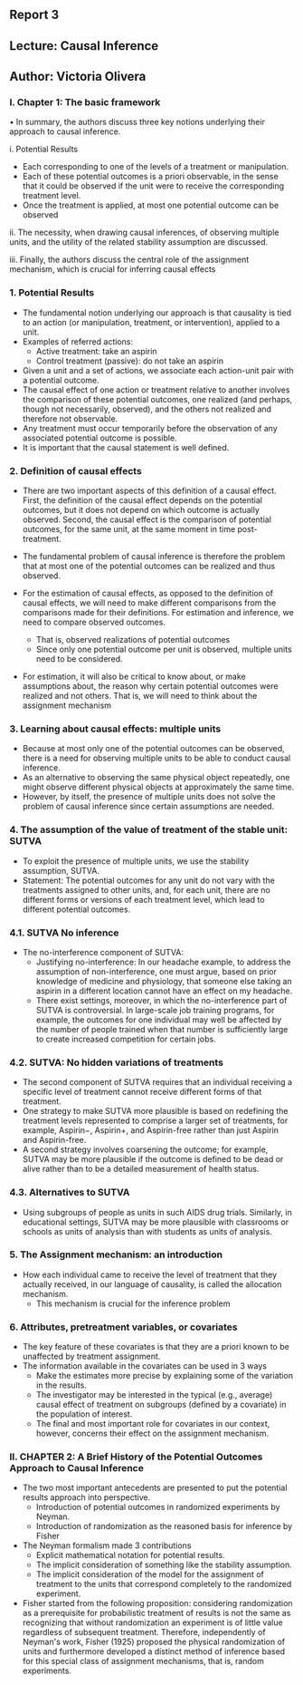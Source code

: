 ## Report 3
## Lecture: Causal Inference
## Author: Victoria Olivera

### I.	Chapter 1: The basic framework
•	In summary, the authors discuss three key notions underlying their approach to causal inference.

i.	Potential Results
-	Each corresponding to one of the levels of a treatment or manipulation.
-	Each of these potential outcomes is a priori observable, in the sense that it could be observed if the unit were to receive the corresponding treatment level. 
-	Once the treatment is applied, at most one potential outcome can be observed

ii.	The necessity, when drawing causal inferences, of observing multiple units, and the utility of the related stability assumption are discussed.

iii.	Finally, the authors discuss the central role of the assignment mechanism, which is crucial for inferring causal effects

### 1.	Potential Results
-	The fundamental notion underlying our approach is that causality is tied to an action (or manipulation, treatment, or intervention), applied to a unit.
-	Examples of referred actions:
	* Active treatment: take an aspirin
    * Control treatment (passive): do not take an aspirin
-	Given a unit and a set of actions, we associate each action-unit pair with a potential outcome.
-	The causal effect of one action or treatment relative to another involves the comparison of these potential outcomes, one realized (and perhaps, though not necessarily, observed), and the others not realized and therefore not observable.
-	Any treatment must occur temporarily before the observation of any associated potential outcome is possible.
-	It is important that the causal statement is well defined. 

### 2.	Definition of causal effects
-	There are two important aspects of this definition of a causal effect. First, the definition of the causal effect depends on the potential outcomes, but it does not depend on which outcome is actually observed. Second, the causal effect is the comparison of potential outcomes, for the same unit, at the same moment in time post-treatment.
-	The fundamental problem of causal inference is therefore the problem that at most one of the potential outcomes can be realized and thus observed.
-	For the estimation of causal effects, as opposed to the definition of causal effects, we will need to make different comparisons from the comparisons made for their definitions. For estimation and inference, we need to compare observed outcomes.
	* That is, observed realizations of potential outcomes
	* Since only one potential outcome per unit is observed, multiple units need to be considered.

-   For estimation, it will also be critical to know about, or make assumptions about, the reason why certain potential outcomes were realized and not others. That is, we will need to think about the assignment mechanism

### 3.	Learning about causal effects: multiple units
-	Because at most only one of the potential outcomes can be observed, there is a need for observing multiple units to be able to conduct causal inference.
-	As an alternative to observing the same physical object repeatedly, one might observe different physical objects at approximately the same time.
-	However, by itself, the presence of multiple units does not solve the problem of causal inference since certain assumptions are needed.

### 4.	The assumption of the value of treatment of the stable unit: SUTVA
-	To exploit the presence of multiple units, we use the stability assumption, SUTVA.
-	Statement: The potential outcomes for any unit do not vary with the treatments assigned to other units, and, for each unit, there are no different forms or versions of each treatment level, which lead to different potential outcomes.

  ### 4.1.	SUTVA No inference
-	The no-interference component of SUTVA:
	* Justifying no-interference: In our headache example, to address the assumption of non-interference, one must argue, based on prior knowledge of medicine and physiology, that someone else taking an aspirin in a different location cannot have an effect on my headache.
	* There exist settings, moreover, in which the no-interference part of SUTVA is controversial. In large-scale job training programs, for example, the outcomes for one individual may well be affected by the number of people trained when that number is sufficiently large to create increased competition for certain jobs.

  ### 4.2.	SUTVA: No hidden variations of treatments
-	The second component of SUTVA requires that an individual receiving a specific level of treatment cannot receive different forms of that treatment.
-	One strategy to make SUTVA more plausible is based on redefining the treatment levels represented to comprise a larger set of treatments, for example, Aspirin−, Aspirin+, and Aspirin-free rather than just Aspirin and Aspirin-free.
-	A second strategy involves coarsening the outcome; for example, SUTVA may be more plausible if the outcome is defined to be dead or alive rather than to be a detailed measurement of health status.

  ### 4.3.	Alternatives to SUTVA
-	Using subgroups of people as units in such AIDS drug trials. Similarly, in educational settings, SUTVA may be more plausible with classrooms or schools as units of analysis than with students as units of analysis.

### 5.	The Assignment mechanism: an introduction
-	How each individual came to receive the level of treatment that they actually received, in our language of causality, is called the allocation mechanism.
	* This mechanism is crucial for the inference problem

### 6.	Attributes, pretreatment variables, or covariates
-	The key feature of these covariates is that they are a priori known to be unaffected by treatment assignment.
-	The information available in the covariates can be used in 3 ways
	* Make the estimates more precise by explaining some of the variation in the results.
	* The investigator may be interested in the typical (e.g., average) causal effect of treatment on subgroups (defined by a covariate) in the population of interest.
	* The final and most important role for covariates in our context, however, concerns their effect on the assignment mechanism.

### II.	CHAPTER 2: A Brief History of the Potential Outcomes Approach to Causal Inference

-	The two most important antecedents are presented to put the potential results approach into perspective.
	* Introduction of potential outcomes in randomized experiments by Neyman.
	* Introduction of randomization as the reasoned basis for inference by Fisher
-	The Neyman formalism made 3 contributions
	* Explicit mathematical notation for potential results.
	* The implicit consideration of something like the stability assumption.
	* The implicit consideration of the model for the assignment of treatment to the units that correspond completely to the randomized experiment.
-	Fisher started from the following proposition: considering randomization as a prerequisite for probabilistic treatment of results is not the same as recognizing that without randomization an experiment is of little value regardless of subsequent treatment. Therefore, independently of Neyman's work, Fisher (1925) proposed the physical randomization of units and furthermore developed a distinct method of inference based for this special class of assignment mechanisms, that is, random experiments.

